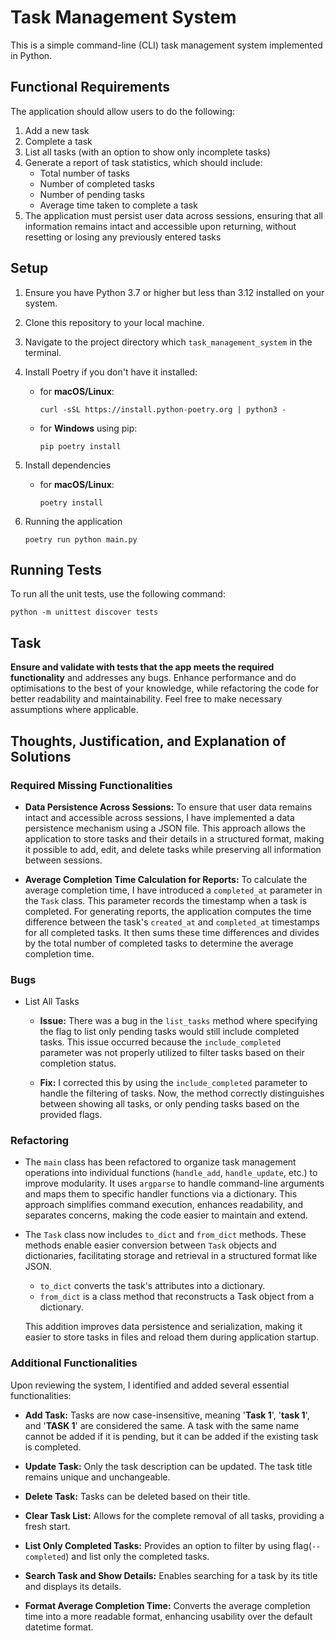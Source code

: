 # Task Management System

This is a simple command-line (CLI) task management system implemented in Python.

## Functional Requirements

The application should allow users to do the following:

1. Add a new task
2. Complete a task
3. List all tasks (with an option to show only incomplete tasks)
4. Generate a report of task statistics, which should include:
   - Total number of tasks
   - Number of completed tasks
   - Number of pending tasks
   - Average time taken to complete a task
5. The application must persist user data across sessions, ensuring that all information remains intact and accessible upon returning, without resetting or losing any previously entered tasks

## Setup

1. Ensure you have Python 3.7 or higher but less than 3.12 installed on your system.
2. Clone this repository to your local machine.
3. Navigate to the project directory which `task_management_system` in the terminal.
4. Install Poetry if you don't have it installed:

   - for **macOS/Linux**:
       ```
       curl -sSL https://install.python-poetry.org | python3 -
       ```
   - for **Windows** using pip:
   
       ```
       pip poetry install
       ```
5. Install dependencies
   - for **macOS/Linux**:
       ```
       poetry install
       ```
6.  Running the application
    ```
    poetry run python main.py
    ```

## Running Tests

To run all the unit tests, use the following command:

```
python -m unittest discover tests
```

## Task

**Ensure and validate with tests that the app meets the required functionality** and addresses any bugs. Enhance performance and do optimisations to the best of your knowledge, while refactoring the code for better readability and maintainability. Feel free to make necessary assumptions where applicable.


## Thoughts, Justification, and Explanation of Solutions
### Required Missing Functionalities
 - **Data Persistence Across Sessions:** To ensure that user data remains intact and accessible across sessions, I have implemented a data persistence mechanism using a JSON file. This approach allows the application to store tasks and their details in a structured format, making it possible to add, edit, and delete tasks while preserving all information between sessions.


 - **Average Completion Time Calculation for Reports:** To calculate the average completion time, I have introduced a `completed_at` parameter in the `Task` class. This parameter records the timestamp when a task is completed. For generating reports, the application computes the time difference between the task's `created_at` and `completed_at` timestamps for all completed tasks. It then sums these time differences and divides by the total number of completed tasks to determine the average completion time.

### Bugs
 - List All Tasks
   - **Issue:** There was a bug in the `list_tasks` method where specifying the flag to list only pending tasks would still include completed tasks. This issue occurred because the `include_completed` parameter was not properly utilized to filter tasks based on their completion status.

   - **Fix:** I corrected this by using the `include_completed` parameter to handle the filtering of tasks. Now, the method correctly distinguishes between showing all tasks, or only pending tasks based on the provided flags.

### Refactoring
- The `main` class has been refactored to organize task management operations into individual functions (`handle_add`, `handle_update`, etc.) to improve modularity. It uses `argparse` to handle command-line arguments and maps them to specific handler functions via a dictionary. This approach simplifies command execution, enhances readability, and separates concerns, making the code easier to maintain and extend.

-  The `Task` class now includes `to_dict` and `from_dict` methods. These methods enable easier conversion between `Task` objects and dictionaries, facilitating storage and retrieval in a structured format like JSON.
    - `to_dict` converts the task's attributes into a dictionary.
    - `from_dict` is a class method that reconstructs a Task object from a dictionary. 

   This addition improves data persistence and serialization, making it easier to store tasks in files and reload them during application startup.

### Additional Functionalities
Upon reviewing the system, I identified and added several essential functionalities:
    
- **Add Task:** Tasks are now case-insensitive, meaning '**Task 1**', '**task 1**', and '**TASK 1**' are considered the same. A task with the same name cannot be added if it is pending, but it can be added if the existing task is completed.

- **Update Task:** Only the task description can be updated. The task title remains unique and unchangeable.

- **Delete Task:** Tasks can be deleted based on their title.

- **Clear Task List:** Allows for the complete removal of all tasks, providing a fresh start.

- **List Only Completed Tasks:** Provides an option to filter by using flag(`--completed`) and list only the completed tasks.

- **Search Task and Show Details:** Enables searching for a task by its title and displays its details.

 - **Format Average Completion Time:** Converts the average completion time into a more readable format, enhancing usability over the default datetime format.
